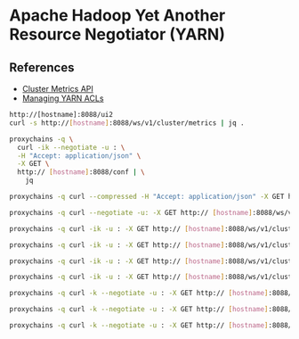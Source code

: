 # Apache Hadoop Yet Another Resource Negotiator (YARN)

## References

- [Cluster Metrics API](https://hadoop.apache.org/docs/current/hadoop-yarn/hadoop-yarn-site/ResourceManagerRest.html#Cluster_Metrics_API)
- [Managing YARN ACLs](https://docs.cloudera.com/documentation/enterprise/5-12-x/topics/cm_mc_yarn_acl.html)

```sh
http://[hostname]:8088/ui2
curl -s http://[hostname]:8088/ws/v1/cluster/metrics | jq .

proxychains -q \
  curl -ik --negotiate -u : \
  -H "Accept: application/json" \
  -X GET \
  http:// [hostname]:8088/conf | \
    jq

proxychains -q curl --compressed -H "Accept: application/json" -X GET http:// [hostname]:8088/ws/v1/cluster/info

proxychains -q curl --negotiate -u: -X GET http:// [hostname]:8088/ws/v1/cluster/info

proxychains -q curl -ik -u : -X GET http:// [hostname]:8088/ws/v1/cluster/scheduler-conf | jq .

proxychains -q curl -ik -u : -X GET http:// [hostname]:8088/ws/v1/cluster/info | jq .

proxychains -q curl -ik -u : -X GET http:// [hostname]:8088/ws/v1/cluster/metrics | jq .

proxychains -q curl -ik -u : -X GET http:// [hostname]:8088/ws/v1/cluster/scheduler | jq .

proxychains -q curl -k --negotiate -u : -X GET http:// [hostname]:8088/ws/v1/cluster/scheduler

proxychains -q curl -k --negotiate -u : -X GET http:// [hostname]:8088/ws/v1/cluster/nodes/slave_node:8041

proxychains -q curl -k --negotiate -u : -X GET http:// [hostname]:8088/ws/v1/cluster/apps?state=RUNNING
```
